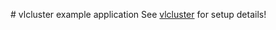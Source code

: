 # vlcluster example application
See [vlcluster](https://github.com/levvij/vlcluster) for setup details!